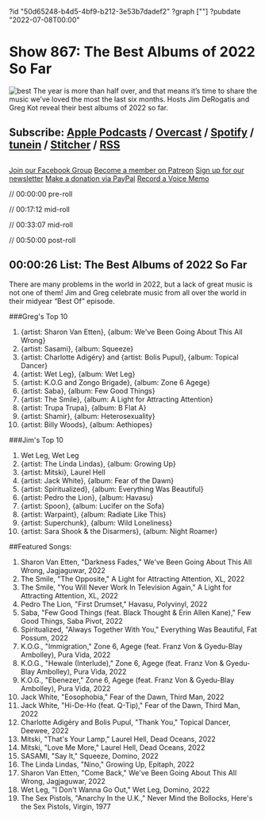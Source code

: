 ?id "50d65248-b4d5-4bf9-b212-3e53b7dadef2"
?graph [""]
?pubdate "2022-07-08T00:00"
# Show 867: The Best Albums of 2022 So Far
![best](https://static.soundopinions.org/images/2022/best.jpg)
The year is more than half over, and that means it’s time to share the music we’ve loved the most the last six months. Hosts Jim DeRogatis and Greg Kot reveal their best albums of 2022 so far. 

## Subscribe: [Apple Podcasts](https://itunes.apple.com/us/podcast/sound-opinions/id94793843) / [Overcast](https://overcast.fm/itunes94793843/sound-opinions) / [Spotify](https://open.spotify.com/show/1kNR8YL7TBrQuRxDdS4wtU) / [tunein](https://tunein.com/podcasts/Music-Podcasts/Sound-Opinions-p60273/) / [Stitcher](http://www.stitcher.com/podcast/sound-opinions) / [RSS](https://feeds.simplecast.com/Nn6fjnB0)

##
[Join our Facebook Group](https://bit.ly/3sivr9T)
[Become a member on Patreon](https://bit.ly/3slWZvc)
[Sign up for our newsletter](https://bit.ly/3eEvRnG)
[Make a donation via PayPal](https://bit.ly/3dmt9lU)
[Record a Voice Memo](https://bit.ly/2RyD5Ah)


// 00:00:00 pre-roll

// 00:17:12 mid-roll

// 00:33:07 mid-roll

// 00:50:00 post-roll


## 00:00:26 List: The Best Albums of 2022 So Far

There are many problems in the world in 2022, but a lack of great music is not one of them! Jim and Greg celebrate music from all over the world in their midyear “Best Of” episode. 


###Greg's Top 10

1. {artist: Sharon Van Etten}, {album: We've Been Going About This All Wrong}
2. {artist: Sasami}, {album: Squeeze}
3. {artist: Charlotte Adigéry} and {artist: Bolis Pupul}, {album: Topical Dancer}
4. {artist: Wet Leg}, {album: Wet Leg}
5. {artist: K.O.G and Zongo Brigade}, {album: Zone 6 Agege}
6. {artist: Saba}, {album: Few Good Things}
7. {artist: The Smile}, {album: A Light for Attracting Attention}
8. {artist: Trupa Trupa}, {album: B Flat A}
9. {artist: Shamir}, {album: Heterosexuality}
10. {artist: Billy Woods}, {album: Aethiopes}


###Jim's Top 10

1. Wet Leg, Wet Leg
2. {artist: The Linda Lindas}, {album: Growing Up}
3. {artist: Mitski}, Laurel Hell
4. {artist: Jack White}, {album: Fear of the Dawn}
5. {artist: Spiritualized}, {album: Everything Was Beautiful}
6. {artist: Pedro the Lion}, {album: Havasu}
7. {artist: Spoon}, {album: Lucifer on the Sofa}
8. {artist: Warpaint}, {album: Radiate Like This}
9. {artist: Superchunk}, {album: Wild Loneliness}
10. {artist: Sara Shook & the Disarmers}, {album: Night Roamer}

 
##Featured Songs:

1. Sharon Van Etten, "Darkness Fades," We've Been Going About This All Wrong, Jagjaguwar, 2022
1. The Smile, "The Opposite," A Light for Attracting Attention, XL, 2022
1. The Smile, "You Will Never Work In Television Again," A Light for Attracting Attention, XL, 2022
1. Pedro The Lion, "First Drumset," Havasu, Polyvinyl, 2022
1. Saba, "Few Good Things (feat. Black Thought & Erin Allen Kane)," Few Good Things, Saba Pivot, 2022
1. Spiritualized, "Always Together With You," Everything Was Beautiful, Fat Possum, 2022
1. K.O.G., "Immigration," Zone 6, Agege (feat. Franz Von & Gyedu-Blay Ambolley), Pura Vida, 2022
1. K.O.G., "Hewale (Interlude)," Zone 6, Agege (feat. Franz Von & Gyedu-Blay Ambolley), Pura Vida, 2022
1. K.O.G., "Ebenezer," Zone 6, Agege (feat. Franz Von & Gyedu-Blay Ambolley), Pura Vida, 2022
1. Jack White, "Eosophobia," Fear of the Dawn, Third Man, 2022
1. Jack White, "Hi-De-Ho (feat. Q-Tip)," Fear of the Dawn, Third Man, 2022
1. Charlotte Adigéry and Bolis Pupul, "Thank You," Topical Dancer, Deewee, 2022
1. Mitski, "That's Your Lamp," Laurel Hell, Dead Oceans, 2022
1. Mitski, "Love Me More," Laurel Hell, Dead Oceans, 2022
1. SASAMI, "Say It," Squeeze, Domino, 2022
1. The Linda Lindas, "Nino," Growing Up, Epitaph, 2022
1. Sharon Van Etten, "Come Back," We've Been Going About This All Wrong, Jagjaguwar, 2022
1. Wet Leg, "I Don't Wanna Go Out," Wet Leg, Domino, 2022
1. The Sex Pistols, "Anarchy In the U.K.," Never Mind the Bollocks, Here's the Sex Pistols, Virgin, 1977